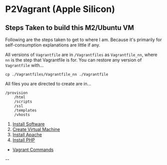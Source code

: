 # P2Vagrant (Apple Silicon)

## <a id="steps"></a> Steps Taken to build this M2/Ubuntu VM

Following are the steps taken to get to where I am. Because it's primarily for self-consumption explanations are little if any.

All versions of `Vagrantfile` are in `/Vagrantfiles` as `Vagrantfile_nn`, where `nn` is the step that Vagrantfile is for. You can restore any version of `Vagrantfile` with...

```
cp ./Vagrantfiles/Vagrantfile_nn ./Vagrantfile
``` 

All files you are directed to create are in...

```
/provision
	/html
	/scripts
	/ssl
	/templates
	/vhosts
```

01. [Install Software](./docs/01_Install_Software.md)
02. [Create Virtual Machine](./docs/02_Create_Virtual_Machine.md)
03. [Install Apache](./docs/03_Install_Apache.md)
04. [Install PHP](./docs/04_Install_PHP.md)

<!--
05. [Install MySQL](./docs/05_Install_MySQL.md)
06. [Install phpMyAdmin](./docs/06_Install_phpMyAdmin.md)
07. [Domain Names](./docs/07_Domain_Names.md)
08. [SSL](./docs/08_SSL.md)
09. [Install Composer](./docs/09_Install_Composer.md)
10. [Install Yarn](./docs/10_Install_Yarn.md)
11. [Profile](./docs/11_Profile.md)
-->

* [Vagrant Commands](./docs/Commands.md)

--
